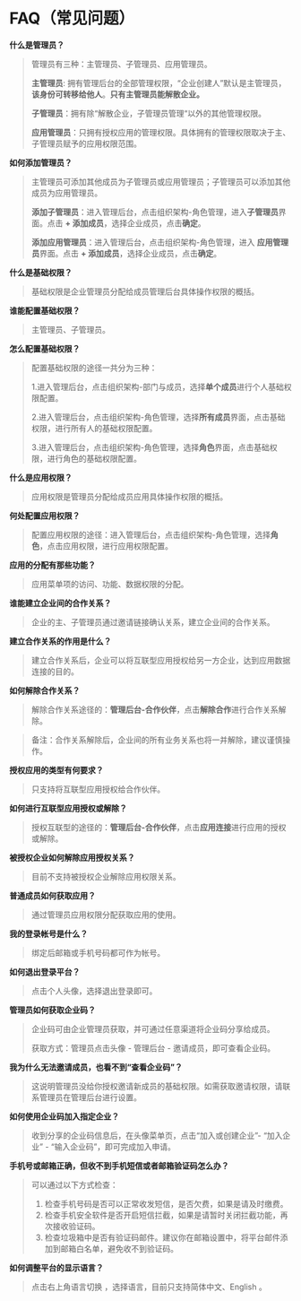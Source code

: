 # FAQ（常见问题）

**什么是管理员？**

> 管理员有三种：主管理员、子管理员、应用管理员。
>
> **主管理员**: 拥有管理后台的全部管理权限，“企业创建人”默认是主管理员，**该身份可转移给他人**。**只有主管理员能解散企业。**
>
> **子管理员**：拥有除“解散企业，子管理员管理“以外的其他管理权限。
>
> **应用管理员**：只拥有授权应用的管理权限。具体拥有的管理权限取决于主、子管理员赋予的应用权限范围。

**如何添加管理员？**

> 主管理员可添加其他成员为子管理员或应用管理员；子管理员可以添加其他成员为应用管理员。
> 
> **添加子管理员**：进入管理后台，点击组织架构-角色管理，进入**子管理员**界面。点击 **+ 添加成员**，选择企业成员，点击**确定**。
> 
> **添加应用管理员**：进入管理后台，点击组织架构-角色管理，进入 **应用管理员**界面。点击 **+ 添加成员**，选择企业成员，点击**确定**。

**什么是基础权限？**

> 基础权限是企业管理员分配给成员管理后台具体操作权限的概括。

**谁能配置基础权限？**

> 主管理员、子管理员。

**怎么配置基础权限？**

> 配置基础权限的途径一共分为三种：
> 
> 1.进入管理后台，点击组织架构-部门与成员，选择**单个成员**进行个人基础权限配置。
> 
> 2.进入管理后台，点击组织架构-角色管理，选择**所有成员**界面，点击基础权限，进行所有人的基础权限配置。
> 
> 3.进入管理后台，点击组织架构-角色管理，选择**角色**界面，点击基础权限，进行角色的基础权限配置。

**什么是应用权限？**

> 应用权限是管理员分配给成员应用具体操作权限的概括。

**何处配置应用权限？**

> 配置应用权限的途径：进入管理后台，点击组织架构-角色管理，选择**角色**，点击应用权限，进行应用权限配置。

**应用的分配有那些功能？**

> 应用菜单项的访问、功能、数据权限的分配。

**谁能建立企业间的合作关系？**

> 企业的主、子管理员通过邀请链接确认关系，建立企业间的合作关系。

**建立合作关系的作用是什么？**

> 建立合作关系后，企业可以将互联型应用授权给另一方企业，达到应用数据连接的目的。

**如何解除合作关系？**

> 解除合作关系途径的：**管理后台-合作伙伴**，点击**解除合作**进行合作关系解除。

> 备注：合作关系解除后，企业间的所有业务关系也将一并解除，建议谨慎操作。

**授权应用的类型有何要求？**

> 只支持将互联型应用授权给合作伙伴。

**如何进行互联型应用授权或解除？**

> 授权互联型的途径的：**管理后台-合作伙伴**，点击**应用连接**进行应用的授权或解除。

**被授权企业如何解除应用授权关系？**

> 目前不支持被授权企业解除应用权限关系。

**普通成员如何获取应用？**

> 通过管理员应用权限分配获取应用的使用。

**我的登录帐号是什么？**

> 绑定后邮箱或手机号码都可作为帐号。

**如何退出登录平台？**

> 点击个人头像，选择退出登录即可。

**管理员如何获取企业码？**

> 企业码可由企业管理员获取，并可通过任意渠道将企业码分享给成员。
> 
> 获取方式：管理员点击头像 - 管理后台 - 邀请成员，即可查看企业码。​

**我为什么无法邀请成员，也看不到“查看企业码”？**

> 这说明管理员没给你授权邀请新成员的基础权限。如需获取邀请权限，请联系管理员在管理后台进行设置。

**如何使用企业码加入指定企业？**

> 收到分享的企业码信息后，在头像菜单页，点击“加入或创建企业”- “加入企业” - “输入企业码”，即可完成加入申请。

**手机号或邮箱正确，但收不到手机短信或者邮箱验证码怎么办？**

> 可以通过以下方式检查：
> 1. 检查手机号码是否可以正常收发短信，是否欠费，如果是请及时缴费。
> 2. 检查手机安全软件是否开启短信拦截，如果是请暂时关闭拦截功能，再次接收验证码。
> 3. 检查垃圾箱中是否有验证码邮件。建议你在邮箱设置中，将平台邮件添加到邮箱白名单，避免收不到验证码。

**如何调整平台的显示语言？**

> 点击右上角语言切换 ，选择语言，目前只支持简体中文、English 。
